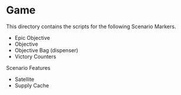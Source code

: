 # Game

This directory contains the scripts for the following Scenario Markers.

* Epic Objective
* Objective
* Objective Bag (dispenser)
* Victory Counters

Scenario Features

* Satellite
* Supply Cache

